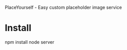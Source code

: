 PlaceYourself - Easy custom placeholder image service

Install
=======

  npm install
  node server
